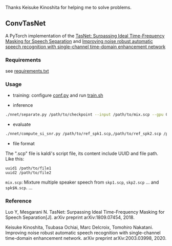Thanks Keisuke Kinoshita for helping me to solve problems.

## ConvTasNet

A PyTorch implementation of the [TasNet: Surpassing Ideal Time-Frequency Masking for Speech Separation](https://arxiv.org/abs/1809.07454)
 and [Improving noise robust automatic speech recognition with single-channel time-domain enhancement network](https://arxiv.org/abs/2003.03998)

### Requirements

see [requirements.txt](requirements.txt)

### Usage

* training: configure [conf.py](nnet/conf.py) and run [train.sh](train.sh)

* inference
```bash
./nnet/separate.py /path/to/checkpoint --input /path/to/mix.scp --gpu 0 > separate.log 2>&1 &
```

* evaluate
```bash
./nnet/compute_si_snr.py /path/to/ref_spk1.scp,/path/to/ref_spk2.scp /path/to/inf_spk1.scp,/path/to/inf_spk2.scp
```

* file format

The ".scp" file is kaldi's script file, its content include UUID and file path. Like this:
```
uuid1 /path/to/file1
uuid2 /path/to/file2
```

`mix.scp`: Mixture multiple speaker speech from `skp1.scp`, `skp2.scp` ... and `spk$N.scp`.
...

### Reference

Luo Y, Mesgarani N. TasNet: Surpassing Ideal Time-Frequency Masking for Speech Separation[J]. arXiv preprint arXiv:1809.07454, 2018.

Keisuke Kinoshita, Tsubasa Ochiai, Marc Delcroix, Tomohiro Nakatani. Improving noise robust automatic speech recognition with single-channel time-domain enhancement network. arXiv preprint arXiv:2003.03998, 2020.

